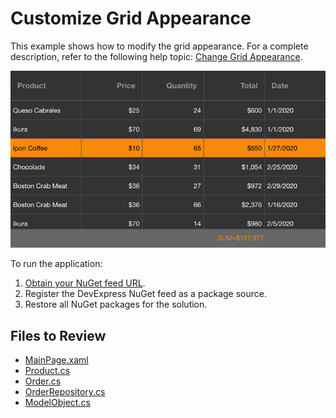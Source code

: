 # Customize Grid Appearance
This example shows how to modify the grid appearance. For a complete description, refer to the following help topic: [Change Grid Appearance](http://docs.devexpress.devx/MobileControls/400845/xamarin-forms/data-grid/examples/grid-custom-appearance).

<img src="./img/grid-custom-appearance.png"/>

To run the application:
1. [Obtain your NuGet feed URL](http://docs.devexpress.com/GeneralInformation/116042/installation/install-devexpress-controls-using-nuget-packages/obtain-your-nuget-feed-url).
2. Register the DevExpress NuGet feed as a package source.
3. Restore all NuGet packages for the solution.

<!-- default file list -->
## Files to Review

* [MainPage.xaml](./DataGrid_CustomAppearance/MainPage.xaml)
* [Product.cs](./DataGrid_CustomAppearance/DataModel/Product.cs)
* [Order.cs](./DataGrid_CustomAppearance/DataModel/Order.cs)
* [OrderRepository.cs](./DataGrid_CustomAppearance/DataModel/OrderRepository.cs)
* [ModelObject.cs](./DataGrid_CustomAppearance/DataModel/ModelObject.cs)
<!-- default file list end -->